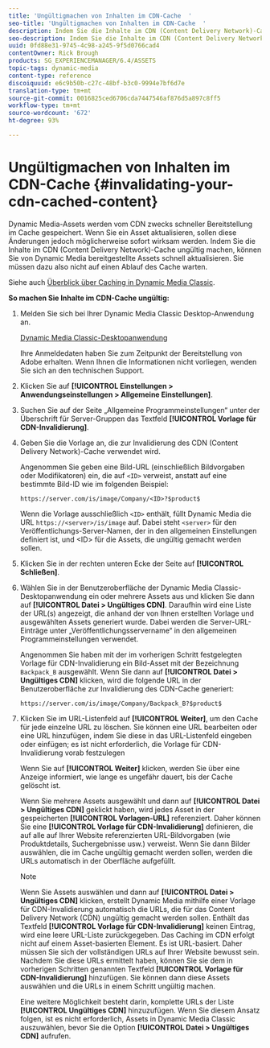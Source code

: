 ```yaml
---
title: 'Ungültigmachen von Inhalten im CDN-Cache  '
seo-title: 'Ungültigmachen von Inhalten im CDN-Cache  '
description: Indem Sie die Inhalte im CDN (Content Delivery Network)-Cache ungültig machen, können Sie von Dynamic Media bereitgestellte Assets schnell aktualisieren. Sie müssen dazu also nicht auf einen Ablauf des Cache warten.
seo-description: Indem Sie die Inhalte im CDN (Content Delivery Network)-Cache ungültig machen, können Sie von Dynamic Media bereitgestellte Assets schnell aktualisieren. Sie müssen dazu also nicht auf einen Ablauf des Cache warten.
uuid: 0fd88e31-9745-4c98-a245-9f5d0766cad4
contentOwner: Rick Brough
products: SG_EXPERIENCEMANAGER/6.4/ASSETS
topic-tags: dynamic-media
content-type: reference
discoiquuid: e6c9b50b-c27c-48bf-b3c0-9994e7bf6d7e
translation-type: tm+mt
source-git-commit: 0016825ced6706cda7447546af876d5a897c8ff5
workflow-type: tm+mt
source-wordcount: '672'
ht-degree: 93%

---
```



# Ungültigmachen von Inhalten im CDN-Cache   {#invalidating-your-cdn-cached-content}

Dynamic Media-Assets werden vom CDN zwecks schneller Bereitstellung im Cache gespeichert. Wenn Sie ein Asset aktualisieren, sollen diese Änderungen jedoch möglicherweise sofort wirksam werden. Indem Sie die Inhalte im CDN (Content Delivery Network)-Cache ungültig machen, können Sie von Dynamic Media bereitgestellte Assets schnell aktualisieren. Sie müssen dazu also nicht auf einen Ablauf des Cache warten.

Siehe auch [Überblick über Caching in Dynamic Media Classic](https://helpx.adobe.com/de/experience-manager/scene7/kb/base/caching-questions/scene7-caching-overview.html).

**So machen Sie Inhalte im CDN-Cache ungültig:** 

1. Melden Sie sich bei Ihrer Dynamic Media Classic Desktop-Anwendung an.

   [Dynamic Media Classic-Desktopanwendung](https://experienceleague.adobe.com/docs/dynamic-media-classic/using/intro/dynamic-media-classic-desktop-app.html?lang=en#system-requirements-dmc-app)

   Ihre Anmeldedaten haben Sie zum Zeitpunkt der Bereitstellung von Adobe erhalten. Wenn Ihnen die Informationen nicht vorliegen, wenden Sie sich an den technischen Support.

1.  Klicken Sie auf **[!UICONTROL Einstellungen > Anwendungseinstellungen > Allgemeine Einstellungen]**.
1. Suchen Sie auf der Seite „Allgemeine Programmeinstellungen“ unter der Überschrift für Server-Gruppen das Textfeld **[!UICONTROL Vorlage für CDN-Invalidierung]**.

1. Geben Sie die Vorlage an, die zur Invalidierung des CDN (Content Delivery Network)-Cache verwendet wird.

   Angenommen Sie geben eine Bild-URL (einschließlich Bildvorgaben oder Modifikatoren) ein, die auf `<ID>` verweist, anstatt auf eine bestimmte Bild-ID wie im folgenden Beispiel:

   `https://server.com/is/image/Company/<ID>?$product$`

   Wenn die Vorlage ausschließlich `<ID>` enthält, füllt Dynamic Media die URL `https://<server>/is/image` auf. Dabei steht `<server>` für den Veröffentlichungs-Server-Namen, der in den allgemeinen Einstellungen definiert ist, und &lt;ID> für die Assets, die ungültig gemacht werden sollen.

1. Klicken Sie in der rechten unteren Ecke der Seite auf **[!UICONTROL Schließen]**.
1. Wählen Sie in der Benutzeroberfläche der Dynamic Media Classic-Desktopanwendung ein oder mehrere Assets aus und klicken Sie dann auf **[!UICONTROL Datei > Ungültiges CDN]**. Daraufhin wird eine Liste der URL(s) angezeigt, die anhand der von Ihnen erstellten Vorlage und ausgewählten Assets generiert wurde. Dabei werden die Server-URL-Einträge unter „Veröffentlichungsservername“ in den allgemeinen Programmeinstellungen verwendet.

   Angenommen Sie haben mit der im vorherigen Schritt festgelegten Vorlage für CDN-Invalidierung ein Bild-Asset mit der Bezeichnung `Backpack_B` ausgewählt. Wenn Sie dann auf **[!UICONTROL Datei > Ungültiges CDN]** klicken, wird die folgende URL in der Benutzeroberfläche zur Invalidierung des CDN-Cache generiert:

   `https://server.com/is/image/Company/Backpack_B?$product$`

1. Klicken Sie im URL-Listenfeld auf **[!UICONTROL Weiter]**, um den Cache für jede einzelne URL zu löschen. Sie können eine URL bearbeiten oder eine URL hinzufügen, indem Sie diese in das URL-Listenfeld eingeben oder einfügen; es ist nicht erforderlich, die Vorlage für CDN-Invalidierung vorab festzulegen

   Wenn Sie auf **[!UICONTROL Weiter]** klicken, werden Sie über eine Anzeige informiert, wie lange es ungefähr dauert, bis der Cache gelöscht ist.

   Wenn Sie mehrere Assets ausgewählt und dann auf **[!UICONTROL Datei > Ungültiges CDN]** geklickt haben, wird jedes Asset in der gespeicherten **[!UICONTROL Vorlagen-URL]** referenziert. Daher können Sie eine **[!UICONTROL Vorlage für CDN-Invalidierung]** definieren, die auf alle auf Ihrer Website referenzierten URL-Bildvorgaben (wie Produktdetails, Suchergebnisse usw.) verweist. Wenn Sie dann Bilder auswählen, die im Cache ungültig gemacht werden sollen, werden die URLs automatisch in der Oberfläche aufgefüllt.

   >[!NOTE]
   >
   >Wenn Sie Assets auswählen und dann auf **[!UICONTROL Datei > Ungültiges CDN]** klicken, erstellt Dynamic Media mithilfe einer Vorlage für CDN-Invalidierung automatisch die URLs, die für das Content Delivery Network (CDN) ungültig gemacht werden sollen. Enthält das Textfeld **[!UICONTROL Vorlage für CDN-Invalidierung]** keinen Eintrag, wird eine leere URL-Liste zurückgegeben. Das Caching im CDN erfolgt nicht auf einem Asset-basierten Element. Es ist URL-basiert. Daher müssen Sie sich der vollständigen URLs auf Ihrer Website bewusst sein. Nachdem Sie diese URLs ermittelt haben, können Sie sie dem in vorherigen Schritten genannten Textfeld **[!UICONTROL Vorlage für CDN-Invalidierung]** hinzufügen. Sie können dann diese Assets auswählen und die URLs in einem Schritt ungültig machen.
   >
   >Eine weitere Möglichkeit besteht darin, komplette URLs der Liste **[!UICONTROL Ungültiges CDN]** hinzuzufügen. Wenn Sie diesem Ansatz folgen, ist es nicht erforderlich, Assets in Dynamic Media Classic auszuwählen, bevor Sie die Option **[!UICONTROL Datei > Ungültiges CDN]** aufrufen.

